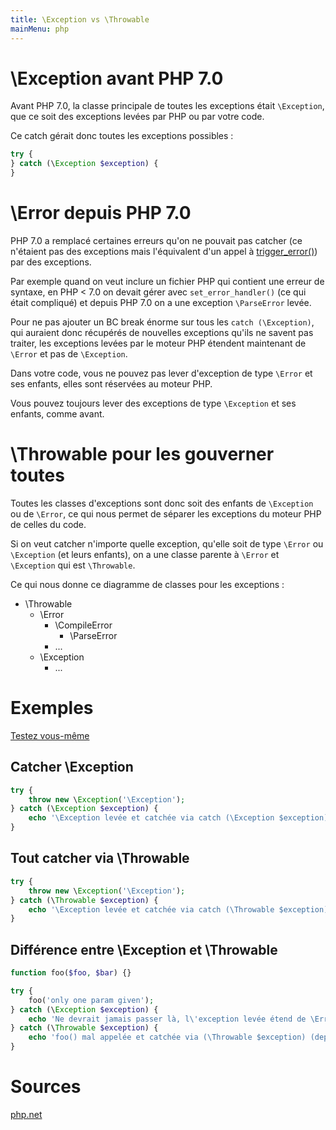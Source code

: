 ```yaml
---
title: \Exception vs \Throwable
mainMenu: php
---
```


# \Exception avant PHP 7.0

Avant PHP 7.0, la classe principale de toutes les exceptions était `\Exception`, 
que ce soit des exceptions levées par PHP ou par votre code.

Ce catch gérait donc toutes les exceptions possibles :
```php
try {
} catch (\Exception $exception) {
}
```

# \Error depuis PHP 7.0

PHP 7.0 a remplacé certaines erreurs qu'on ne pouvait pas catcher 
(ce n'étaient pas des exceptions mais l'équivalent d'un appel à 
[trigger_error()](https://www.php.net/manual/fr/function.trigger-error.php)) par des exceptions.

Par exemple quand on veut inclure un fichier PHP qui contient une erreur de syntaxe, 
en PHP < 7.0 on devait gérer avec `set_error_handler()` (ce qui était compliqué)
et depuis PHP 7.0 on a une exception `\ParseError` levée.

Pour ne pas ajouter un BC break énorme sur tous les `catch (\Exception)`, 
qui auraient donc récupérés de nouvelles exceptions qu'ils ne savent pas traiter,
les exceptions levées par le moteur PHP étendent maintenant de `\Error` et pas de `\Exception`.

Dans votre code, vous ne pouvez pas lever d'exception de type `\Error` et ses enfants, elles sont réservées au moteur PHP.

Vous pouvez toujours lever des exceptions de type `\Exception` et ses enfants, comme avant.

# \Throwable pour les gouverner toutes

Toutes les classes d'exceptions sont donc soit des enfants de `\Exception` ou de `\Error`,
ce qui nous permet de séparer les exceptions du moteur PHP de celles du code.

Si on veut catcher n'importe quelle exception, 
qu'elle soit de type `\Error` ou `\Exception` (et leurs enfants), 
on a une classe parente à `\Error` et `\Exception` qui est `\Throwable`.

Ce qui nous donne ce diagramme de classes pour les exceptions :

 * \Throwable
   * \Error
     * \CompileError
       * \ParseError
     * ...
   * \Exception
     * ...

# Exemples

[Testez vous-même](http://sandbox.onlinephpfunctions.com/code/ca8c2f3bb6e8dfbb478e2bd07e6b5ef3889a7151)

## Catcher \Exception

```php
try {
    throw new \Exception('\Exception');
} catch (\Exception $exception) {
    echo '\Exception levée et catchée via catch (\Exception $exception).';
}
```

## Tout catcher via \Throwable

```php
try {
    throw new \Exception('\Exception');
} catch (\Throwable $exception) {
    echo '\Exception levée et catchée via catch (\Throwable $exception).';
}
```

## Différence entre \Exception et \Throwable

```php
function foo($foo, $bar) {}

try {
    foo('only one param given');
} catch (\Exception $exception) {
    echo 'Ne devrait jamais passer là, l\'exception levée étend de \Error et pas \Exception.';
} catch (\Throwable $exception) {
    echo 'foo() mal appelée et catchée via (\Throwable $exception) (depuis PHP 7.1.0).';
}
```

# Sources

[php.net](https://www.php.net/manual/fr/language.errors.php7.php#language.errors.php7.hierarchy)
